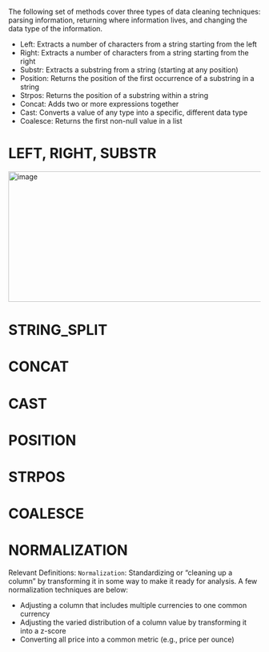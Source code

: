 The following set of methods cover three types of data cleaning techniques: parsing information, returning where information lives, and changing the data type of the information.

- Left: Extracts a number of characters from a string starting from the left
- Right: Extracts a number of characters from a string starting from the right
- Substr: Extracts a substring from a string (starting at any position)
- Position: Returns the position of the first occurrence of a substring in a string
- Strpos: Returns the position of a substring within a string
- Concat: Adds two or more expressions together
- Cast: Converts a value of any type into a specific, different data type
- Coalesce: Returns the first non-null value in a list

# LEFT, RIGHT, SUBSTR
<img width="665" height="260" alt="image" src="https://github.com/user-attachments/assets/992cbd27-30d0-4ff0-9e38-3094d9568c4b" />

# STRING_SPLIT

# CONCAT

# CAST

# POSITION

# STRPOS

# COALESCE

# NORMALIZATION
Relevant Definitions:
`Normalization`: Standardizing or “cleaning up a column” by transforming it in some way to make it ready for analysis. A few normalization techniques are below:
- Adjusting a column that includes multiple currencies to one common currency
- Adjusting the varied distribution of a column value by transforming it into a z-score
- Converting all price into a common metric (e.g., price per ounce)
